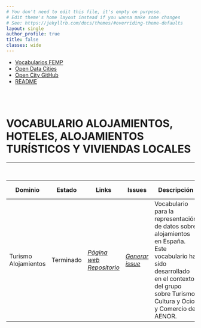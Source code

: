 ```yaml
---
# You don't need to edit this file, it's empty on purpose.
# Edit theme's home layout instead if you wanna make some changes
# See: https://jekyllrb.com/docs/themes/#overriding-theme-defaults
layout: single
author_profile: true 
title: false
classes: wide
---
```



<head>
<link href="stylesheet.css" rel="stylesheet"/>
  
  <nav class="style-4">
<ul class="menu-4">
	<li class="current"><a href="https://fempcatalogo.github.io/FEMPTFG/" data-hover="Vocabularios FEMP">Vocabularios FEMP</a></li>
	<li class="left"><a href="http://vocab.linkeddata.es/datosabiertos/" data-hover="Open Data Cities">Open Data Cities</a></li>
	<li class="left"><a href="https://github.com/opencitydata/" data-hover="Open City GitHub">Open City GitHub</a></li>
	<li class="left"><a href="https://github.com/opencitydata/turismo-alojamiento/blob/master/README.md" data-hover="README">README</a>
</ul>
	</nav>
	<br><br>
  
</head>

<div id="bodyid">
<link href="stylesheet.css" rel="stylesheet"/>

<h1> VOCABULARIO ALOJAMIENTOS, HOTELES, ALOJAMIENTOS TURÍSTICOS Y VIVIENDAS LOCALES </h1>
</div>
  
---

&nbsp;
 

  
  
| Dominio |  Estado  |   Links   |   Issues   |   Descripción   |  Fecha Publicación |   Prefijo   | Formatos |   Liciencia | Idiomas   | 
| -------- | -------- | --------- | ---------- | --------------- | -------- | --------- | -------- | --------- | ---------- | 
| Turismo   Alojamientos | Terminado | *[Página web](http://vocab.linkeddata.es/datosabiertos/def/turismo/alojamiento/index-en.html)* *[Repositorio](https://github.com/opencitydata/turismo-alojamiento)*  |  *[Generar issue](https://github.com/opencitydata/turismo-alojamiento/issues)*   |  Vocabulario para la representación de datos sobre alojamientos en España. Este vocabulario ha sido desarrollado en el contexto del grupo sobre Turismo, Cultura y Ocio, y Comercio de AENOR.  | 16/06/19 | esaloj | rdf+xml   html   turtle | CC-BY  | es  |
 
 
  

&nbsp;

